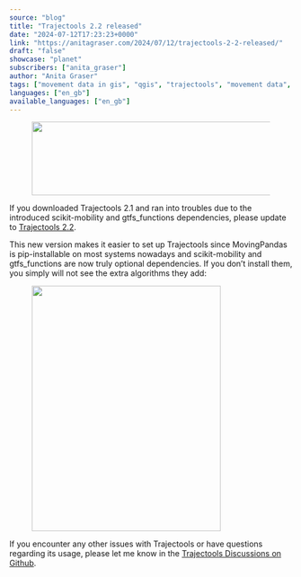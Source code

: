 ```yaml
---
source: "blog"
title: "Trajectools 2.2 released"
date: "2024-07-12T17:23:23+0000"
link: "https://anitagraser.com/2024/07/12/trajectools-2-2-released/"
draft: "false"
showcase: "planet"
subscribers: ["anita_graser"]
author: "Anita Graser"
tags: ["movement data in gis", "qgis", "trajectools", "movement data", "spatio-temporal data", "trajectories"]
languages: ["en_gb"]
available_languages: ["en_gb"]
---
```


<figure class="wp-block-image size-large"><img alt="" class="wp-image-9007" height="131" src="/img/subscribers/anita_graser/trajectools-2-2-released/trajectools2.webp" width="545"/></figure>
<p>If you downloaded Trajectools 2.1 and ran into troubles due to the introduced scikit-mobility and gtfs_functions dependencies, please update to <a href="https://plugins.qgis.org/plugins/processing_trajectory/#plugin-versions">Trajectools 2.2</a>.</p>
<p>This new version makes it easier to set up Trajectools since MovingPandas is pip-installable on most systems nowadays and scikit-mobility and gtfs_functions are now truly optional dependencies. If you don’t install them, you simply will not see the extra algorithms they add:</p>
<figure class="wp-block-image size-large"><img alt="" class="wp-image-9109" height="437" src="/img/subscribers/anita_graser/trajectools-2-2-released/image-15.webp" width="336"/></figure>
<p>If you encounter any other issues with Trajectools or have questions regarding its usage, please let me know in the <a href="https://github.com/movingpandas/qgis-processing-trajectory/discussions">Trajectools Discussions on Github</a>.</p>
